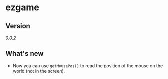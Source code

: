 # ezgame

## Version
*0.0.2*

##  What's new
* Now you can use `getMousePos()` to read the position of the mouse on the world (not in the screen).
